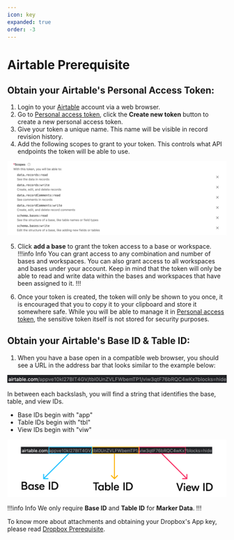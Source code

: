 ```yaml
---
icon: key
expanded: true
order: -3
---
```

# Airtable Prerequisite

## Obtain your Airtable's Personal Access Token:

1. Login to your [Airtable](https://airtable.com/login) account via a web browser.
2. Go to [Personal access token](https://airtable.com/create/tokens), click the **Create new token** button to create a new personal access token.
3. Give your token a unique name. This name will be visible in record revision history.
4. Add the following scopes to grant to your token. This controls what API endpoints the token will be able to use.

![Scopes](/assets/airtable_scopes.png)

5. Click **add a base** to grant the token access to a base or workspace.
!!!info Info
You can grant access to any combination and number of bases and workspaces. You can also grant access to all workspaces and bases under your account. Keep in mind that the token will only be able to read and write data within the bases and workspaces that have been assigned to it.
!!!

6. Once your token is created, the token will only be shown to you once, it is encouraged that you to copy it to your clipboard and store it somewhere safe. While you will be able to manage it in [Personal access token](https://airtable.com/create/tokens), the sensitive token itself is not stored for security purposes.

## Obtain your Airtable's Base ID & Table ID:

1. When you have a base open in a compatible web browser, you should see a URL in the address bar that looks similar to the example below:

![Airtable URL](/assets/airtable_url.jpg)

In between each backslash, you will find a string that identifies the base, table, and view IDs.

- Base IDs begin with "app"
- Table IDs begin with "tbl"
- View IDs begin with "viw"

![Airtable URL Reference](/assets/airtable_url_reference.png)

!!!info Info
We only require **Base ID** and **Table ID** for **Marker Data**.
!!!

To know more about attachments and obtaining your Dropbox's App key, please read [Dropbox Prerequisite](/Databases/dropbox-prerequisite.md).